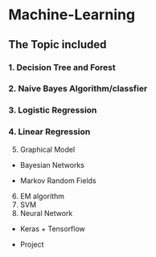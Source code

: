 # Machine-Learning
## The Topic included  
### 1. Decision Tree and Forest  
### 2. Naive Bayes Algorithm/classfier  
### 3. Logistic Regression  
### 4. Linear Regression  
5. Graphical Model  
* Bayesian Networks  
+ Markov Random Fields  
6. EM algorithm  
7. SVM  
8. Neural Network  
* Keras + Tensorflow  
+ Project  
